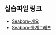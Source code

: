 ## 실습파일 링크

- [Seaborn-개요](https://colab.research.google.com/github/teddylee777/code-challenge/blob/main/03-Visualization/03-Visualization-Seaborn-(%EC%8B%A4%EC%8A%B5).ipynb)
- [Seaborn-통계그래프](https://colab.research.google.com/github/teddylee777/code-challenge/blob/main/03-Visualization/04-Visualization-Seaborn-%ED%86%B5%EA%B3%84%EA%B7%B8%EB%9E%98%ED%94%84-(%EC%8B%A4%EC%8A%B5).ipynb)
